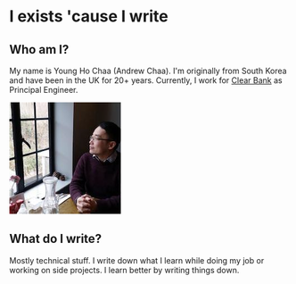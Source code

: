 # I exists 'cause I write

## Who am I?

My name is Young Ho Chaa \(Andrew Chaa\). I'm originally from South Korea and have been in the UK for 20+ years. Currently, I work for [Clear Bank](https://www.clear.bank/) as Principal Engineer. 

![This is me posing for a picture in a country pub](.gitbook/assets/image%20%289%29.png)

## What do I write?

Mostly technical stuff. I write down what I learn while doing my job or working on side projects. I learn better by writing things down.



